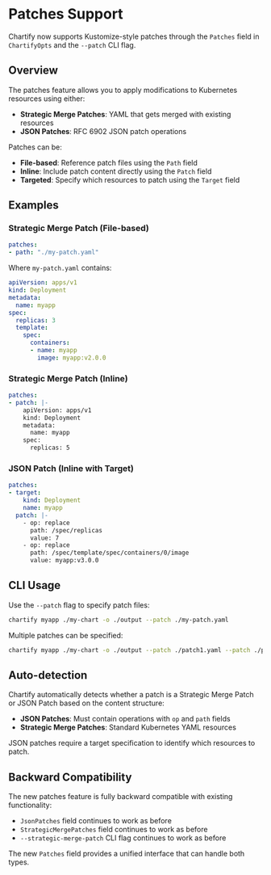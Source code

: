 # Patches Support

Chartify now supports Kustomize-style patches through the `Patches` field in `ChartifyOpts` and the `--patch` CLI flag.

## Overview

The patches feature allows you to apply modifications to Kubernetes resources using either:
- **Strategic Merge Patches**: YAML that gets merged with existing resources
- **JSON Patches**: RFC 6902 JSON patch operations

Patches can be:
- **File-based**: Reference patch files using the `Path` field
- **Inline**: Include patch content directly using the `Patch` field
- **Targeted**: Specify which resources to patch using the `Target` field

## Examples

### Strategic Merge Patch (File-based)

```yaml
patches:
- path: "./my-patch.yaml"
```

Where `my-patch.yaml` contains:
```yaml
apiVersion: apps/v1
kind: Deployment
metadata:
  name: myapp
spec:
  replicas: 3
  template:
    spec:
      containers:
      - name: myapp
        image: myapp:v2.0.0
```

### Strategic Merge Patch (Inline)

```yaml
patches:
- patch: |-
    apiVersion: apps/v1
    kind: Deployment
    metadata:
      name: myapp
    spec:
      replicas: 5
```

### JSON Patch (Inline with Target)

```yaml
patches:
- target:
    kind: Deployment
    name: myapp
  patch: |-
    - op: replace
      path: /spec/replicas
      value: 7
    - op: replace
      path: /spec/template/spec/containers/0/image
      value: myapp:v3.0.0
```

## CLI Usage

Use the `--patch` flag to specify patch files:

```bash
chartify myapp ./my-chart -o ./output --patch ./my-patch.yaml
```

Multiple patches can be specified:

```bash
chartify myapp ./my-chart -o ./output --patch ./patch1.yaml --patch ./patch2.yaml
```

## Auto-detection

Chartify automatically detects whether a patch is a Strategic Merge Patch or JSON Patch based on the content structure:

- **JSON Patches**: Must contain operations with `op` and `path` fields
- **Strategic Merge Patches**: Standard Kubernetes YAML resources

JSON patches require a target specification to identify which resources to patch.

## Backward Compatibility

The new patches feature is fully backward compatible with existing functionality:
- `JsonPatches` field continues to work as before
- `StrategicMergePatches` field continues to work as before
- `--strategic-merge-patch` CLI flag continues to work as before

The new `Patches` field provides a unified interface that can handle both types.